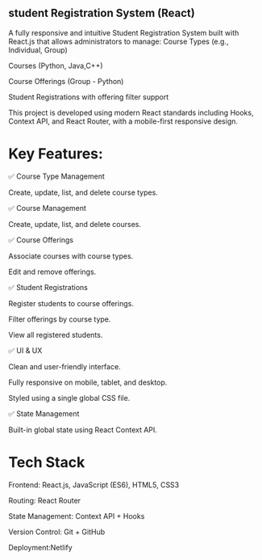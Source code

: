 ## student Registration System (React)

A fully responsive and intuitive Student Registration System built with React.js that allows administrators to manage:
Course Types (e.g., Individual, Group)

Courses (Python, Java,C++)

Course Offerings (Group - Python)

Student Registrations with offering filter support

This project is developed using modern React standards including Hooks, Context API, and React Router, with a mobile-first responsive design.

# Key Features:

✅ Course Type Management

Create, update, list, and delete course types.

✅ Course Management

Create, update, list, and delete courses.

✅ Course Offerings

Associate courses with course types.

Edit and remove offerings.

✅ Student Registrations

Register students to course offerings.

Filter offerings by course type.

View all registered students.

✅ UI & UX

Clean and user-friendly interface.

Fully responsive on mobile, tablet, and desktop.

Styled using a single global CSS file.

✅ State Management

Built-in global state using React Context API.

# Tech Stack
Frontend: React.js, JavaScript (ES6), HTML5, CSS3

Routing: React Router

State Management: Context API + Hooks

Version Control: Git + GitHub

Deployment:Netlify




